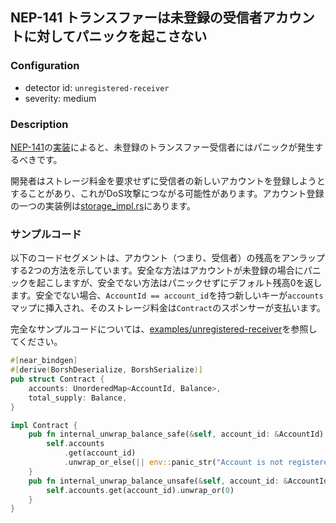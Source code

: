
## NEP-141 トランスファーは未登録の受信者アカウントに対してパニックを起こさない

### Configuration

* detector id: `unregistered-receiver`
* severity: medium

### Description

[NEP-141](https://github.com/near/NEPs/blob/master/neps/nep-0141.md)の[実装](https://github.com/near/near-sdk-rs/blob/63ba6ecc9439ec1c319c1094d581653698229473/near-contract-standards/src/fungible_token/core_impl.rs#L58)によると、未登録のトランスファー受信者にはパニックが発生するべきです。

開発者はストレージ料金を要求せずに受信者の新しいアカウントを登録しようとすることがあり、これがDoS攻撃につながる可能性があります。アカウント登録の一つの実装例は[storage_impl.rs](https://github.com/near/near-sdk-rs/blob/1859ce4c201d2a85fbe921fdada1df59b00d2d8c/near-contract-standards/src/fungible_token/storage_impl.rs#L45)にあります。

### サンプルコード

以下のコードセグメントは、アカウント（つまり、受信者）の残高をアンラップする2つの方法を示しています。安全な方法はアカウントが未登録の場合にパニックを起こしますが、安全でない方法はパニックせずにデフォルト残高0を返します。安全でない場合、`AccountId == account_id`を持つ新しいキーが`accounts`マップに挿入され、そのストレージ料金は`Contract`のスポンサーが支払います。

完全なサンプルコードについては、[examples/unregistered-receiver](/examples/unregistered-receiver)を参照してください。

```rust
#[near_bindgen]
#[derive(BorshDeserialize, BorshSerialize)]
pub struct Contract {
    accounts: UnorderedMap<AccountId, Balance>,
    total_supply: Balance,
}

impl Contract {
    pub fn internal_unwrap_balance_safe(&self, account_id: &AccountId) -> Balance {
        self.accounts
            .get(account_id)
            .unwrap_or_else(|| env::panic_str("Account is not registered"))
    }
    pub fn internal_unwrap_balance_unsafe(&self, account_id: &AccountId) -> Balance {
        self.accounts.get(account_id).unwrap_or(0)
    }
}
```
